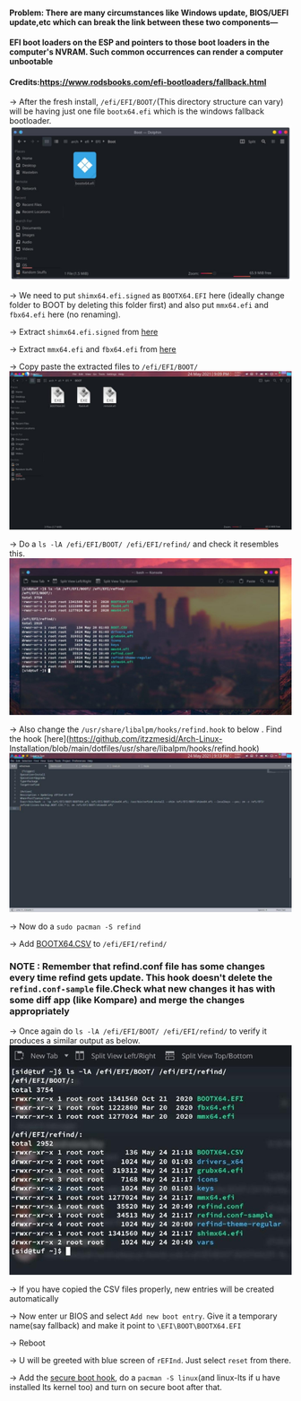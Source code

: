 #### Problem: There are many circumstances like Windows update, BIOS/UEFI update,etc which can break the link between these two components—
#### EFI boot loaders on the ESP and pointers to those boot loaders in the computer's NVRAM. Such common occurrences can render a computer unbootable 
#### Credits:https://www.rodsbooks.com/efi-bootloaders/fallback.html

-> After the fresh install, `/efi/EFI/BOOT/`(This directory structure can vary) will be having just one file `bootx64.efi` which is the windows fallback bootloader.
  ![](https://raw.githubusercontent.com/itzzmesid/Arch-Linux-Installation/main/images/photo_2021-10-04_16-55-56.jpg)

-> We need to put `shimx64.efi.signed` as `BOOTX64.EFI` here (ideally change folder to BOOT by deleting this folder first)
  and also put `mmx64.efi` and `fbx64.efi` here (no renaming).

->  Extract `shimx64.efi.signed` from [here](http://mirrors.kernel.org/ubuntu/pool/main/s/shim-signed/shim-signed_1.45+15+1552672080.a4a1fbe-0ubuntu2_amd64.deb) 

-> Extract `mmx64.efi` and `fbx64.efi` from [here](http://mirrors.kernel.org/ubuntu/pool/main/s/shim/shim_15+1552672080.a4a1fbe-0ubuntu2_amd64.deb)
 
-> Copy paste the extracted files to `/efi/EFI/BOOT/`
  ![](https://raw.githubusercontent.com/itzzmesid/Arch-Linux-Installation/main/images/photo_2021-10-04_17-06-24.jpg)
  
-> Do a `ls -lA /efi/EFI/BOOT/ /efi/EFI/refind/` and check it resembles this.
    ![](https://github.com/itzzmesid/Arch-Linux-Installation/blob/main/images/photo_2021-10-04_17-09-23.jpg)
    
-> Also change the `/usr/share/libalpm/hooks/refind.hook` to below . Find the hook [here](https://github.com/itzzmesid/Arch-Linux- Installation/blob/main/dotfiles/usr/share/libalpm/hooks/refind.hook)
  ![](https://raw.githubusercontent.com/itzzmesid/Arch-Linux-Installation/main/images/photo_2021-10-04_17-24-40.jpg)
  
-> Now do a `sudo pacman -S refind`

-> Add [BOOTX64.CSV](https://github.com/itzzmesid/Arch-Linux-Installation/blob/main/dotfiles/BOOTX64.CSV) to `/efi/EFI/refind/` 

### NOTE : Remember that refind.conf file has some changes every time refind gets update. This hook doesn't delete the `refind.conf-sample` file.Check what new changes it has with some diff app (like Kompare) and merge the changes appropriately

-> Once again do `ls -lA /efi/EFI/BOOT/ /efi/EFI/refind/` to verify it produces a similar output as below.
![](https://raw.githubusercontent.com/itzzmesid/Arch-Linux-Installation/main/images/photo_2021-10-04_17-33-38.jpg)

-> If you have copied the CSV files properly, new entries will be created automatically

-> Now enter ur BIOS and select `Add new boot entry`. Give it a temporary name(say fallback) and make it point to `\EFI\BOOT\BOOTX64.EFI`

-> Reboot

-> U will be greeted with blue screen of `rEFInd`. Just select `reset` from there.

-> Add the [secure boot hook](https://github.com/itzzmesid/Arch-Linux-Installation/blob/main/dotfiles/usr/share/libalpm/hooks/99-secureboot.hook), do a `pacman -S linux`(and linux-lts if u have installed lts kernel too) and turn on secure boot after that.
